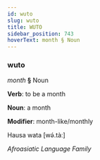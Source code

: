 ```yaml
---
id: wuto
slug: wuto
title: WUTO
sidebar_position: 743
hoverText: month § Noun
---
```


### wuto

*month* **§** Noun

**Verb**: to be a month

**Noun**: a month

**Modifier**: month-like/monthly

Hausa wata [wə́.tàː]

*Afroasiatic Language Family*